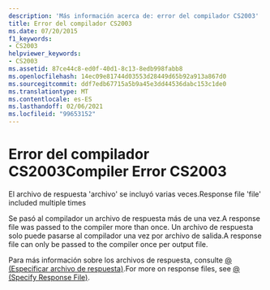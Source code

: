 ```yaml
---
description: 'Más información acerca de: error del compilador CS2003'
title: Error del compilador CS2003
ms.date: 07/20/2015
f1_keywords:
- CS2003
helpviewer_keywords:
- CS2003
ms.assetid: 87ce44c8-ed0f-40d1-8c13-8edb998fabb8
ms.openlocfilehash: 14ec09e81744d03553d28449d65b92a913a867d0
ms.sourcegitcommit: ddf7edb67715a5b9a45e3dd44536dabc153c1de0
ms.translationtype: MT
ms.contentlocale: es-ES
ms.lasthandoff: 02/06/2021
ms.locfileid: "99653152"
---
```

# <a name="compiler-error-cs2003"></a><span data-ttu-id="359de-103">Error del compilador CS2003</span><span class="sxs-lookup"><span data-stu-id="359de-103">Compiler Error CS2003</span></span>

<span data-ttu-id="359de-104">El archivo de respuesta 'archivo' se incluyó varias veces.</span><span class="sxs-lookup"><span data-stu-id="359de-104">Response file 'file' included multiple times</span></span>  
  
 <span data-ttu-id="359de-105">Se pasó al compilador un archivo de respuesta más de una vez.</span><span class="sxs-lookup"><span data-stu-id="359de-105">A response file was passed to the compiler more than once.</span></span> <span data-ttu-id="359de-106">Un archivo de respuesta solo puede pasarse al compilador una vez por archivo de salida.</span><span class="sxs-lookup"><span data-stu-id="359de-106">A response file can only be passed to the compiler once per output file.</span></span>  
  
 <span data-ttu-id="359de-107">Para más información sobre los archivos de respuesta, consulte [@ (Especificar archivo de respuesta)](../language-reference/compiler-options/response-file-compiler-option.md).</span><span class="sxs-lookup"><span data-stu-id="359de-107">For more on response files, see [@ (Specify Response File)](../language-reference/compiler-options/response-file-compiler-option.md).</span></span>
